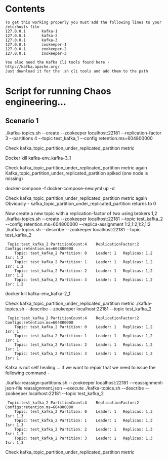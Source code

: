 # Contents

```
To get this working properly you must add the following lines to your /etc/hosts file
127.0.0.1       kafka-1
127.0.0.1       kafka-2
127.0.0.1       kafka-3
127.0.0.1       zookeeper-1
127.0.0.1       zookeeper-2
127.0.0.1       zookeeper-3
```

```
You also need the Kafka Cli tools found here - http://kafka.apache.org/
Just download it for the .sh cli tools and add them to the path
```

# Script for running Chaos engineering...
## Scenario 1
./kafka-topics.sh --create --zookeeper localhost:22181 --replication-factor 3 --partitions 4 --topic test_kafka_1 --config retention.ms=604800000

Check kafka_topic_partition_under_replicated_partition metric

Docker kill kafka-env_kafka-3_1

Check kafka_topic_partition_under_replicated_partition metric again
Kafka_topic_partition_under_replicated_partition spiked (one node is missing)

docker-compose -f docker-compose-new.yml up -d

Check kafka_topic_partition_under_replicated_partition metric again
Obviously - kafka_topic_partition_under_replicated_partition returns to 0

Now create a new topic with a replication-factor of two using brokers 1,2
./kafka-topics.sh --create --zookeeper localhost:22181 --topic test_kafka_2 --config retention.ms=604800000 --replica-assignment 1:2,1:2,1:2,1:2
./kafka-topics.sh --describe --zookeeper localhost:22181 --topic test_kafka_2
```
 Topic:test_kafka_2	PartitionCount:4	ReplicationFactor:2	Configs:retention.ms=604800000
	Topic: test_kafka_2	Partition: 0	Leader: 1	Replicas: 1,2	Isr: 1,2
	Topic: test_kafka_2	Partition: 1	Leader: 1	Replicas: 1,2	Isr: 1,2
	Topic: test_kafka_2	Partition: 2	Leader: 1	Replicas: 1,2	Isr: 1,2
	Topic: test_kafka_2	Partition: 3	Leader: 1	Replicas: 1,2	Isr: 1,2
```

docker kill kafka-env_kafka-2_1

Check kafka_topic_partition_under_replicated_partition metric
./kafka-topics.sh --describe --zookeeper localhost:22181 --topic test_kafka_2
```
 Topic:test_kafka_2	PartitionCount:4	ReplicationFactor:2	Configs:retention.ms=604800000
	Topic: test_kafka_2	Partition: 0	Leader: 1	Replicas: 1,2	Isr: 1
	Topic: test_kafka_2	Partition: 1	Leader: 1	Replicas: 1,2	Isr: 1
	Topic: test_kafka_2	Partition: 2	Leader: 1	Replicas: 1,2	Isr: 1
	Topic: test_kafka_2	Partition: 3	Leader: 1	Replicas: 1,2	Isr: 1
```

Kafka is not self healing.... if we want to repair that we need to issue the following command -

./kafka-reassign-partitions.sh --zookeeper localhost:22181 --reassignment-json-file reassignment.json --execute
./kafka-topics.sh --describe --zookeeper localhost:22181 --topic test_kafka_2
```
 Topic:test_kafka_2	PartitionCount:4	ReplicationFactor:2	Configs:retention.ms=604800000
	Topic: test_kafka_2	Partition: 0	Leader: 1	Replicas: 1,3	Isr: 1,3
	Topic: test_kafka_2	Partition: 1	Leader: 1	Replicas: 1,3	Isr: 1,3
	Topic: test_kafka_2	Partition: 2	Leader: 1	Replicas: 1,3	Isr: 1,3
	Topic: test_kafka_2	Partition: 3	Leader: 1	Replicas: 1,3	Isr: 1,3
```

Check kafka_topic_partition_under_replicated_partition metric
